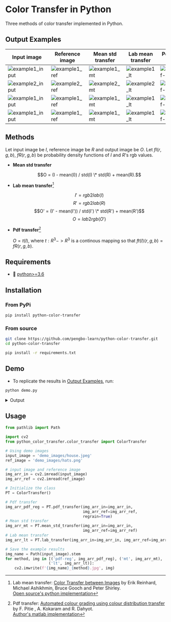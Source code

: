 # Color Transfer in Python

Three methods of color transfer implemented in Python.


## Output Examples

| Input image  | Reference image  | Mean std transfer | Lab mean transfer | Pdf transfer + Regrain |
|--------------|------------|-------------------|-------------------|------------------------|
| ![example1_input](https://i.imgur.com/slFs7uz.jpeg) | ![example1_ref](https://i.imgur.com/CbcmZcW.png) | ![example1_mt](https://i.imgur.com/6NW8cgf.jpeg)         | ![example1_lt](https://i.imgur.com/M9iBNdJ.jpeg)         | ![example1_pdf-reg](https://i.imgur.com/4RUpleJ.jpeg)             |
| ![example2_input](https://i.imgur.com/3f92VzO.jpeg) | ![example2_ref](https://i.imgur.com/FE6fSiG.jpeg) | ![example2_mt](https://i.imgur.com/ssmM63F.jpeg)         | ![example2_lt](https://i.imgur.com/KXrFWbh.jpeg)         | ![example2_pdf-reg](https://i.imgur.com/MrslCTI.jpeg)             |
| ![example1_input](https://i.imgur.com/PHtfrPk.png) | ![example1_ref](https://i.imgur.com/LULa5k0.png) | ![example1_mt](https://i.imgur.com/RAYarUL.jpeg)         | ![example1_lt](https://i.imgur.com/ueoePsi.jpeg)         | ![example1_pdf-reg](https://i.imgur.com/rYHJW47.jpeg)             |
| ![example1_input](https://i.imgur.com/xCFLWda.png) | ![example1_ref](https://i.imgur.com/HZsiqyQ.jpeg) | ![example1_mt](https://i.imgur.com/jxeidOD.jpeg)         | ![example1_lt](https://i.imgur.com/GIUz83F.jpeg)         | ![example1_pdf-reg](https://i.imgur.com/faqeIdT.jpeg)             |

## Methods

Let input image be $I$, reference image be $R$ and output image be $O$.
Let $f{I}(r, g, b)$, $f{R}(r, g, b)$ be probability density functions of $I$ and $R$'s rgb values. 

- **Mean std transfer**

    $$O = (I - mean(I)) / std(I) \* std(R) + mean(R).$$

- **Lab mean transfer**[^1]

    $$I' = rgb2lab(I)$$
    $$R' = rgb2lab(R)$$
    $$O' = (I' - mean(I')) / std(I') \* std(R') + mean(R')$$
    $$O = lab2rgb(O')$$

- **Pdf transfer**[^2]

    $O = t(I)$, where $t: R^3-> R^3$ is a continous mapping so that $f{t(I)}(r, g, b) = f{R}(r, g, b)$. 


## Requirements
- 🐍 [python>=3.6](https://www.python.org/downloads/)


## Installation

### From PyPi

```bash
pip install python-color-transfer
```

### From source

```bash
git clone https://github.com/pengbo-learn/python-color-transfer.git
cd python-color-transfer

pip install -r requirements.txt
```

## Demo

- To replicate the results in [Output Examples](<#output-examples> "Output Examples"), run:

```bash
python demo.py 
```

<details>
  <summary>Output</summary>

```
demo_images/house.jpeg: 512x768x3
demo_images/hats.png: 512x768x3
Pdf transfer time: 1.47s
Regrain time: 1.16s
Mean std transfer time: 0.09s
Lab Mean std transfer time: 0.09s
Saved to demo_images/house_display.png

demo_images/fallingwater.png: 727x483x3
demo_images/autumn.jpg: 727x1000x3
Pdf transfer time: 1.87s
Regrain time: 0.87s
Mean std transfer time: 0.12s
Lab Mean std transfer time: 0.11s
Saved to demo_images/fallingwater_display.png

demo_images/tower.jpeg: 743x1280x3
demo_images/sunset.jpg: 743x1114x3
Pdf transfer time: 2.95s
Regrain time: 2.83s
Mean std transfer time: 0.23s
Lab Mean std transfer time: 0.21s
Saved to demo_images/tower_display.png
  
demo_images/scotland_house.png: 361x481x3
demo_images/scotland_plain.png: 361x481x3
Pdf transfer time: 0.67s
Regrain time: 0.49s
Mean std transfer time: 0.04s
Lab Mean std transfer time: 0.22s
Saved to demo_images/scotland_display.png
```

</details>


## Usage

```python
from pathlib import Path

import cv2
from python_color_transfer.color_transfer import ColorTransfer

# Using demo images
input_image = 'demo_images/house.jpeg'
ref_image = 'demo_images/hats.png'

# input image and reference image
img_arr_in = cv2.imread(input_image)
img_arr_ref = cv2.imread(ref_image)

# Initialize the class
PT = ColorTransfer()

# Pdf transfer
img_arr_pdf_reg = PT.pdf_transfer(img_arr_in=img_arr_in,
                                  img_arr_ref=img_arr_ref,
                                  regrain=True)
# Mean std transfer
img_arr_mt = PT.mean_std_transfer(img_arr_in=img_arr_in,
                                  img_arr_ref=img_arr_ref)
# Lab mean transfer
img_arr_lt = PT.lab_transfer(img_arr_in=img_arr_in, img_arr_ref=img_arr_ref)

# Save the example results
img_name = Path(input_image).stem
for method, img in [('pdf-reg', img_arr_pdf_reg), ('mt', img_arr_mt),
                   ('lt', img_arr_lt)]:
    cv2.imwrite(f'{img_name}_{method}.jpg', img)
```


[^1]: Lab mean transfer: [Color Transfer between Images](https://www.cs.tau.ac.il/~turkel/imagepapers/ColorTransfer.pdf) by Erik Reinhard, Michael Ashikhmin, Bruce Gooch and Peter Shirley.\
    [Open source's python implementation](https://github.com/chia56028/Color-Transfer-between-Images)

[^2]: Pdf transfer: [Automated colour grading using colour distribution transfer](http://citeseerx.ist.psu.edu/viewdoc/download?doi=10.1.1.458.7694&rep=rep1&type=pdf) by F. Pitie , A. Kokaram and R. Dahyot.\
    [Author's matlab implementation](https://github.com/frcs/colour-transfer)
